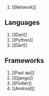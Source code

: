 1. [[Network]]
## Languages
1. [[Dart]]
2. [[Python]]
3. [[Dart]]
## Frameworks 
1. [[Fast api]]
2. [[Django]]
3. [[Flutter]]
4. [[Android]]



